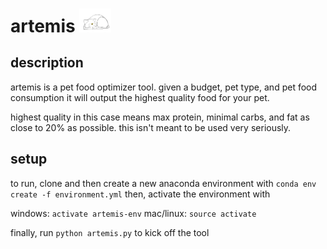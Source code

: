 # artemis <img src="artemis.png"  width="10%" height="10%">

## description
artemis is a pet food optimizer tool. given a budget, pet type, and pet food consumption it will output the highest quality food for your pet.

highest quality in this case means max protein, minimal carbs, and fat as close to 20% as possible. this isn't meant to be used very seriously.
## setup
to run, clone and then create a new anaconda environment with
`conda env create -f environment.yml`
then, activate the environment with

windows:
`activate artemis-env`
mac/linux:
`source activate`

finally, run
`python artemis.py`
to kick off the tool
